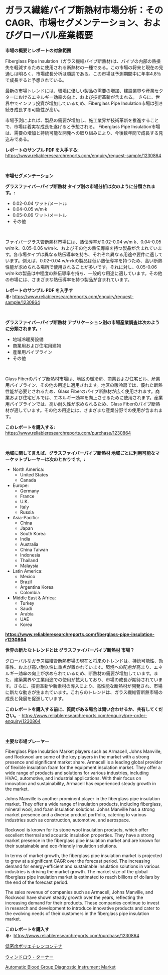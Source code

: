 <p><h1>ガラス繊維パイプ断熱材市場分析：そのCAGR、市場セグメンテーション、およびグローバル産業概要</h1></p><p><strong>市場の概要とレポートの対象範囲</strong></p>
<p><p>Fiberglass Pipe Insulation（ガラス繊維パイプ断熱材)は、パイプの内部の熱損失を軽減するために使用される断熱材の一種である。この市場の将来と現在の見通しは明るく、市場成長分析は順調である。この市場は予測期間中に年率4.8％で成長すると予想されている。</p><p>最新の市場トレンドには、環境に優しい製品の需要の増加、建設業界や産業セクターにおけるエネルギー効率の向上、および技術革新が含まれる。 さらに、世界中でインフラ投資が増加しているため、Fiberglass Pipe Insulation市場は引き続き成長する可能性が高い。</p><p>市場予測によれば、製品の需要が増加し、施工業界が技術革新を推進することで、市場は着実な成長を遂げると予想される。 Fiberglass Pipe Insulation市場は、需要の増加と持続可能な開発への取り組みにより、今後数年間で成長する見込みである。</p></p>
<p><strong>レポートのサンプル PDF を入手する:</strong> <a href="https://www.reliableresearchreports.com/enquiry/request-sample/1230864">https://www.reliableresearchreports.com/enquiry/request-sample/1230864</a></p>
<p>&nbsp;</p>
<p><strong>市場セグメンテーション</strong></p>
<p><strong>グラスファイバーパイプ断熱材 タイプ別の市場分析は次のように分類されます。:</strong></p>
<p><ul><li>0.02-0.04 ワット/メートル</li><li>0.04-0.05 w/m·k</li><li>0.05-0.06 ワット/メートル</li><li>その他</li></ul></p>
<p>&nbsp;</p>
<p><p>ファイバーグラス管断熱材市場には、熱伝導率が0.02-0.04 w/m·k、0.04-0.05 w/m·k、0.05-0.06 w/m·k、およびその他の熱伝導率を持つ製品が含まれています。各市場タイプは異なる熱伝導率を持ち、それぞれ異なる用途や要件に適しています。例えば、0.02-0.04 w/m·kの製品は低い熱伝導率を持つため、高い断熱性能が求められる場所で使用されることが多いです。それに対し、0.05-0.06 w/m·kの製品は中程度の熱伝導率を持ち、一般的な用途に適しています。その他の市場には、さまざまな熱伝導率を持つ製品が含まれています。</p></p>
<p><strong>レポートのサンプル PDF を入手する:</strong>&nbsp;<a href="https://www.reliableresearchreports.com/enquiry/request-sample/1230864">https://www.reliableresearchreports.com/enquiry/request-sample/1230864</a></p>
<p>&nbsp;</p>
<p><strong> グラスファイバーパイプ断熱材 アプリケーション別の市場産業調査は次のように分類されます。:</strong></p>
<p><ul><li>地域冷暖房設備</li><li>商業用および住宅用建物</li><li>産業用パイプライン</li><li>その他</li></ul></p>
<p>&nbsp;</p>
<p><p>Glass Fiberのパイプ断熱材市場は、地区の暖冷房、商業および住宅ビル、産業用パイプライン、その他の用途に適用されます。地区の暖冷房では、優れた断熱性能が必要とされるため、Glass Fiberのパイプ断熱材が広く使用されます。商業および住宅ビルでは、エネルギー効率を向上させるために使用されます。産業用パイプラインでは、高い耐久性が求められるため、Glass Fiberのパイプ断熱材が適しています。その他の用途には、さまざまな産業分野での使用が含まれます。</p></p>
<p><strong>このレポートを購入する:</strong>&nbsp; <a href="https://www.reliableresearchreports.com/purchase/1230864">https://www.reliableresearchreports.com/purchase/1230864</a></p>
<p>&nbsp;</p>
<p><strong>地域に関して言えば、グラスファイバーパイプ断熱材 地域ごとに利用可能なマーケットプレーヤーは次のとおりです。:</strong></p>
<p><ul>
    <li>
        North America:
        <ul>
            <li>United States</li>
            <li>Canada</li>
        </ul>
    </li>
    <li>
        Europe:
        <ul>
            <li>Germany</li>
            <li>France</li>
            <li>U.K.</li>
            <li>Italy</li>
            <li>Russia</li>
        </ul>
    </li>
    <li>
        Asia-Pacific:
        <ul>
            <li>China</li>
            <li>Japan</li>
            <li>South Korea</li>
            <li>India</li>
            <li>Australia</li>
            <li>China Taiwan</li>
            <li>Indonesia</li>
            <li>Thailand</li>
            <li>Malaysia</li>
        </ul>
    </li>
    <li>
        Latin America:
        <ul>
            <li>Mexico</li>
            <li>Brazil</li>
            <li>Argentina Korea</li>
            <li>Colombia</li>
        </ul>
    </li>
    <li>
        Middle East & Africa:
        <ul>
            <li>Turkey</li>
            <li>Saudi</li>
            <li>Arabia</li>
            <li>UAE</li>
            <li>Korea</li>
        </ul>
    </li>
    </ul></p>
<p><strong><a href="https://www.reliableresearchreports.com/fiberglass-pipe-insulation-r1230864">https://www.reliableresearchreports.com/fiberglass-pipe-insulation-r1230864</a></strong>&nbsp;</p>
<p><strong>世界の新たなトレンドとは グラスファイバーパイプ断熱材 市場？</strong></p>
<p><p>グローバルなガラス繊維管断熱市場の現在と将来のトレンドは、持続可能性、効率性、および高い耐久性に重点が置かれています。環境への配慮が高まり、エネルギー効率の向上が求められているため、断熱材の需要が増加しています。また、建築業界や工業用途での使用が拡大しており、市場の成長が期待されています。さらに、技術革新や新素材の導入により、高性能な断熱材が開発され、市場に新たな動きが生まれています。これらのトレンドは、ガラス繊維管断熱市場の成長と発展を促進しています。</p></p>
<p><strong>このレポートを購入する前に、質問がある場合は問い合わせるか、共有してください。</strong>- <a href="https://www.reliableresearchreports.com/enquiry/pre-order-enquiry/1230864">https://www.reliableresearchreports.com/enquiry/pre-order-enquiry/1230864</a></p>
<p>&nbsp;</p>
<p><strong>主要な市場プレーヤー</strong></p>
<p><p>Fiberglass Pipe Insulation Market players such as Armacell, Johns Manville, and Rockwool are some of the key players in the market with a strong presence and significant market share. Armacell is a leading global provider of flexible insulation foam for the equipment insulation market. They offer a wide range of products and solutions for various industries, including HVAC, automotive, and industrial applications. With their focus on innovation and sustainability, Armacell has experienced steady growth in the market.</p><p>Johns Manville is another prominent player in the fiberglass pipe insulation market. They offer a wide range of insulation products, including fiberglass, mineral wool, and foam insulation solutions. Johns Manville has a strong market presence and a diverse product portfolio, catering to various industries such as construction, automotive, and aerospace.</p><p>Rockwool is known for its stone wool insulation products, which offer excellent thermal and acoustic insulation properties. They have a strong market presence in the fiberglass pipe insulation market and are known for their sustainable and eco-friendly insulation solutions.</p><p>In terms of market growth, the fiberglass pipe insulation market is projected to grow at a significant CAGR over the forecast period. The increasing demand for energy-efficient and sustainable insulation solutions in various industries is driving the market growth. The market size of the global fiberglass pipe insulation market is estimated to reach billions of dollars by the end of the forecast period.</p><p>The sales revenue of companies such as Armacell, Johns Manville, and Rockwool have shown steady growth over the years, reflecting the increasing demand for their products. These companies continue to invest in research and development to introduce innovative products and cater to the evolving needs of their customers in the fiberglass pipe insulation market.</p></p>
<p><strong>このレポートを購入する:</strong>&nbsp;&nbsp;<a href="https://www.reliableresearchreports.com/purchase/1230864">https://www.reliableresearchreports.com/purchase/1230864</a></p>
<p><p><a href="https://medium.com/@reyeshowell66/ldpe%E3%82%B3%E3%83%B3%E3%83%86%E3%83%8A%E5%B8%82%E5%A0%B4%E3%81%AE%E3%82%A4%E3%83%B3%E3%82%B5%E3%82%A4%E3%83%88-%E5%B8%82%E5%A0%B4%E5%8B%95%E5%90%91-%E6%88%90%E9%95%B7-2024%E5%B9%B4%E3%81%8B%E3%82%892031%E5%B9%B4%E3%81%BE%E3%81%A7%E3%81%AE%E4%BA%88%E6%B8%AC-48a6fb183a63">低密度ポリエチレンコンテナ</a></p><p><a href="https://medium.com/@josuehezog2023/%E3%82%A6%E3%82%A3%E3%83%B3%E3%83%89%E3%83%AD%E3%83%BC%E3%82%BF%E3%83%BC%E3%83%8A%E3%83%BC%E5%B8%82%E5%A0%B4-2031%E5%B9%B4%E3%81%BE%E3%81%A7%E3%81%AE%E3%83%88%E3%83%AC%E3%83%B3%E3%83%89-%E4%BA%88%E6%B8%AC-%E7%AB%B6%E4%BA%89%E5%88%86%E6%9E%90-2f6afadf87d5">ウィンドロウ・ターナー</a></p><p><a href="https://github.com/Sinjinluong3e0awx2m195k76/Market-Research-Report-List-2/blob/main/automatic-blood-group-diagnostic-instrument-market.md">Automatic Blood Group Diagnostic Instrument Market</a></p></p>